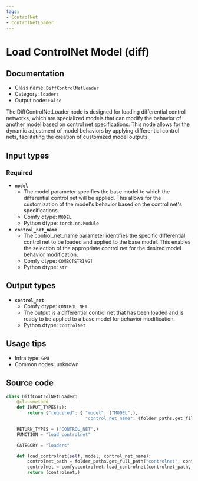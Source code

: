 ```yaml
---
tags:
- ControlNet
- ControlNetLoader
---
```


# Load ControlNet Model (diff)
## Documentation
- Class name: `DiffControlNetLoader`
- Category: `loaders`
- Output node: `False`

The DiffControlNetLoader node is designed for loading differential control networks, which are specialized models that can modify the behavior of another model based on control net specifications. This node allows for the dynamic adjustment of model behaviors by applying differential control nets, facilitating the creation of customized model outputs.
## Input types
### Required
- **`model`**
    - The model parameter specifies the base model to which the differential control net will be applied. This allows for the customization of the model's behavior based on the control net's specifications.
    - Comfy dtype: `MODEL`
    - Python dtype: `torch.nn.Module`
- **`control_net_name`**
    - The control_net_name parameter identifies the specific differential control net to be loaded and applied to the base model. This enables the selection of the appropriate control net for the desired model behavior modification.
    - Comfy dtype: `COMBO[STRING]`
    - Python dtype: `str`
## Output types
- **`control_net`**
    - Comfy dtype: `CONTROL_NET`
    - The output is a differential control net that has been loaded and is ready to be applied to a base model for behavior modification.
    - Python dtype: `ControlNet`
## Usage tips
- Infra type: `GPU`
- Common nodes: unknown


## Source code
```python
class DiffControlNetLoader:
    @classmethod
    def INPUT_TYPES(s):
        return {"required": { "model": ("MODEL",),
                              "control_net_name": (folder_paths.get_filename_list("controlnet"), )}}

    RETURN_TYPES = ("CONTROL_NET",)
    FUNCTION = "load_controlnet"

    CATEGORY = "loaders"

    def load_controlnet(self, model, control_net_name):
        controlnet_path = folder_paths.get_full_path("controlnet", control_net_name)
        controlnet = comfy.controlnet.load_controlnet(controlnet_path, model)
        return (controlnet,)

```
